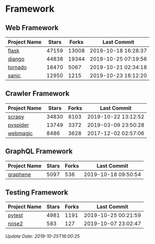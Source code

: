 # Framework

## Web Framework

| Project Name | Stars | Forks | Last Commit |
| ------------ | ----- | ----- | ----------- |
| [flask](https://github.com/pallets/flask) | 47159 | 13008 | 2019-10-18 16:28:37 |
| [django](https://github.com/django/django) | 44838 | 19344 | 2019-10-25 07:19:56 |
| [tornado](https://github.com/tornadoweb/tornado) | 18470 | 5067 | 2019-10-21 02:34:18 |
| [sanic](https://github.com/huge-success/sanic) | 12950 | 1215 | 2019-10-23 16:12:20 |

## Crawler Framework

| Project Name | Stars | Forks | Last Commit |
| ------------ | ----- | ----- | ----------- |
| [scrapy](https://github.com/scrapy/scrapy) | 34830 | 8103 | 2019-10-22 13:12:52 |
| [pyspider](https://github.com/binux/pyspider) | 13749 | 3372 | 2019-03-09 23:50:28 |
| [webmagic](https://github.com/code4craft/webmagic) | 8486 | 3628 | 2017-12-02 02:57:06 |

## GraphQL Framework

| Project Name | Stars | Forks | Last Commit |
| ------------ | ----- | ----- | ----------- |
| [graphene](https://github.com/graphql-python/graphene) | 5097 | 536 | 2019-10-18 09:50:54 |

## Testing Framework

| Project Name | Stars | Forks | Last Commit |
| ------------ | ----- | ----- | ----------- |
| [pytest](https://github.com/pytest-dev/pytest) | 4981 | 1191 | 2019-10-25 00:21:59 |
| [nose2](https://github.com/nose-devs/nose2) | 583 | 127 | 2019-10-07 23:02:47 |

*Update Date: 2019-10-25T16:00:25*